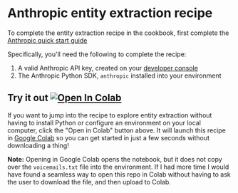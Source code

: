 # Anthropic entity extraction recipe
To complete the entity extraction recipe in the cookbook, first complete the [Anthropic quick start guide](https://docs.anthropic.com/en/docs/quickstart-guide)

Specifically, you'll need the following to complete the recipe:
1. A valid Anthropic API key, created on your [developer console](https://console.anthropic.com/settings/keys)
2. The Anthropic Python SDK, `anthropic` installed into your environment

## Try it out <a target="_blank" href="https://colab.research.google.com/github/taylorgibson/entity-extraction/blob/main/cookbook.ipynb"><img src="https://colab.research.google.com/assets/colab-badge.svg" alt="Open In Colab"/></a>

If you want to jump into the recipe to explore entity extraction without having to install Python or configure an environment on your local computer, click the "Open in Colab" button above. It will launch this recipe in [Google Colab](https://colab.research.google.com/) so you can get started in just a few seconds without downloading a thing!

**Note:** Opening in Google Colab opens the notebook, but it does not copy over the `voicemails.txt` file into the environment. If I had more time I would have found a seamless way to open this repo in Colab without having to ask the user to download the file, and then upload to Colab.
